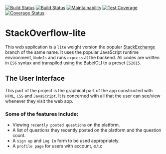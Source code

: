 [![Build Status](https://travis-ci.org/ProfJigsaw/StackOverflow-lite.svg?branch=master)](https://travis-ci.org/ProfJigsaw/StackOverflow-lite)
[![Build Status](https://travis-ci.org/ProfJigsaw/StackOverflow-lite.svg?branch=feature)](https://travis-ci.org/ProfJigsaw/StackOverflow-lite)
[![Maintainability](https://api.codeclimate.com/v1/badges/f7236c27c148d101bf35/maintainability)](https://codeclimate.com/github/ProfJigsaw/StackOverflow-lite/maintainability)
[![Test Coverage](https://api.codeclimate.com/v1/badges/f7236c27c148d101bf35/test_coverage)](https://codeclimate.com/github/ProfJigsaw/StackOverflow-lite/test_coverage)
[![Coverage Status](https://coveralls.io/repos/github/ProfJigsaw/StackOverflow-lite/badge.svg?branch=feature)](https://coveralls.io/github/ProfJigsaw/StackOverflow-lite?branch=master)

# StackOverflow-lite
This web application is a `lite` weight version the popular [StackExchange](https://stackexchange.com) branch of the same name. It uses the popular JavaScript runtime environment, `NodeJs` and runs `express` at the backend.
All codes are written in `ES6` syntax and transpiled using the BabelCLI to a preset `ES2015`. 

## The User Interface
This part of the project is the graphical part of the app constructed with `HTML`, `CSS` and `JavaScript`. It is concerned with all that the user can see/view whenever they visit the web app. 

### Some of the features include:
- Viewing `recently posted questions` on the platform.
- A list of questions they recently posted on the platform and the question count.
- A `sign up` and `Log In` form to be used appropriately.
- A `profile page` for users with account, e.t.c
